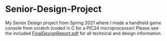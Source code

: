 # Senior-Design-Project

My Senior Design project from Spring 2021 where I made a handheld game console from scratch (coded in C for a PIC24 microprocessor)
Please see the included [FinalDesignReport.pdf](https://github.com/ericdigioia/Senior-Design-Project/blob/main/FinalDesignReport.pdf) for all technical and design information.


